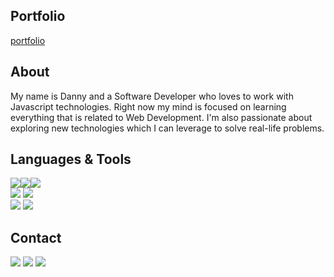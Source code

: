 ## **Portfolio**

<a href="https://dz149131.github.io/">portfolio </a>

## **About**

  My name is Danny and a Software Developer who loves to work with Javascript technologies. Right now my mind is focused on learning everything that is related to Web Development. I'm also passionate about exploring new technologies which I can leverage to solve real-life problems. 
  
## **Languages & Tools**

<div align="left" style="display: flex">
<!-- LANGUAGES -->
<!-- HTML -->
<img src="https://img.shields.io/badge/HTML-%2320232a.svg?style=for-the-badge&color=25242A&logo=html5&logoColor=E55D51">
<!-- CSS -->
<img src="https://img.shields.io/badge/CSS-%2320232a.svg?style=for-the-badge&color=25242A&logo=css3&logoColor=4F89F5">
<!-- JavaScript -->
<img src="https://img.shields.io/badge/-JavaScript-%2320232a.svg?style=for-the-badge&color=25242A&logo=javascript&logoColor=ECCD71">
</div>

<div align="left">
<!-- DEV TOOLS -->
<!-- npm -->
<img src="https://img.shields.io/badge/npm-%2320232a.svg?style=for-the-badge&color=25242A&logo=npm&logoColor=BB443E">
<!-- Bootstrap -->
<img src="https://img.shields.io/badge/bootstrap-%2320232a.svg?style=for-the-badge&color=25242A&logo=bootstrap&logoColor=9C73EF">
</div>

<div align="left">
<!-- MongoDB -->
<img src="https://img.shields.io/badge/MongoDB-%234ea94b.svg?style=for-the-badge&logo=mongodb&logoColor=white">
<!-- Express -->
<img src="https://img.shields.io/badge/express.js-%23404d59.svg?style=for-the-badge&logo=express&logoColor=%2361DAFB">
</div>
  
## **Contact**
<!-- LINKEDIN -->
 <a href="https://www.linkedin.com/in/da-nny-zhang/">
  <img src="https://img.shields.io/badge/linkedin-%230077B5.svg?style=for-the-badge&logo=linkedin&logoColor=white"></a>
 
<!-- TWITTER -->
<a href="https://twitter.com/danny24629781">
  <img src="https://img.shields.io/badge/Twitter-%231DA1F2.svg?style=for-the-badge&logo=Twitter&logoColor=white"></a>

 <!-- EMAIL -->
<a href="mailto:dz149131@gmail.com">
  <img src="https://img.shields.io/badge/Gmail-D14836?style=for-the-badge&logo=gmail&logoColor=white">
</a>
